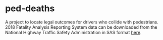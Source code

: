 # ped-deaths
A project to locate legal outcomes for drivers who collide with pedestrians.
2018 Fatality Analysis Reporting System data can be downloaded from the National Highway Traffic Safety Administration in SAS format [here](https://www.nhtsa.gov/filebrowser/download/176796).

